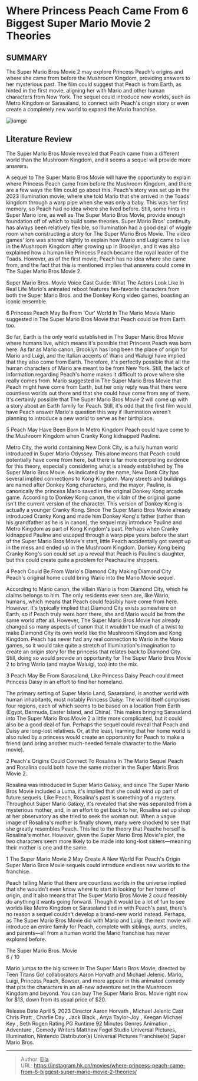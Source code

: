 # Where Princess Peach Came From 6 Biggest Super Mario Movie 2 Theories


## SUMMARY 


 The Super Mario Bros Movie 2 may explore Princess Peach&#39;s origins and where she came from before the Mushroom Kingdom, providing answers to her mysterious past. 
 The film could suggest that Peach is from Earth, as hinted in the first movie, aligning her with Mario and other human characters from New York. 
 The sequel could introduce new worlds, such as Metro Kingdom or Sarasaland, to connect with Peach&#39;s origin story or even create a completely new world to expand the Mario franchise. 

![iamge](https://static1.srcdn.com/wordpress/wp-content/uploads/2024/01/super-mario-movie-2-peach-origin-theories.jpg)

## Literature Review

The Super Mario Bros Movie revealed that Peach came from a different world than the Mushroom Kingdom, and it seems a sequel will provide more answers.




A sequel to The Super Mario Bros Movie will have the opportunity to explain where Princess Peach came from before the Mushroom Kingdom, and there are a few ways the film could go about this. Peach&#39;s story was set up in the 2023 Illumination movie, where she told Mario that she arrived in the Toads&#39; kingdom through a warp pipe when she was only a baby. This was her first memory, so Peach had no idea where she lived before. Still, some hints in Super Mario lore, as well as The Super Mario Bros Movie, provide enough foundation off of which to build some theories.
Super Mario Bros&#39; continuity has always been relatively flexible, so Illumination had a good deal of wiggle room when constructing a story for The Super Mario Bros Movie. The video games&#39; lore was altered slightly to explain how Mario and Luigi came to live in the Mushroom Kingdom after growing up in Brooklyn, and it was also explained how a human like Princess Peach became the royal leader of the Toads. However, as of the first movie, Peach has no idea where she came from, and the fact that this is mentioned implies that answers could come in The Super Mario Bros Movie 2.
            
 
 Super Mario Bros. Movie Voice Cast Guide: What The Actors Look Like In Real Life 
Mario&#39;s animated reboot features fan-favorite characters from both the Super Mario Bros. and the Donkey Kong video games, boasting an iconic ensemble.












 








 6  Princess Peach May Be From &#39;Our&#39; World In The Mario Movie 
Mario suggested in The Super Mario Bros Movie that Peach could be from Earth too.
        

So far, Earth is the only world established in The Super Mario Bros Movie where humans live, which means it&#39;s possible that Princess Peach was born here. As far as Mario canon, Brooklyn has long been the place of origin for Mario and Luigi, and the Italian accents of Wario and Waluigi have implied that they also come from Earth. Therefore, it&#39;s perfectly possible that all the human characters of Mario are meant to be from New York. Still, the lack of information regarding Peach&#39;s home makes it difficult to prove where she really comes from.
Mario suggested in The Super Mario Bros Movie that Peach might have come from Earth, but her only reply was that there were countless worlds out there and that she could have come from any of them. It&#39;s certainly possible that The Super Mario Bros Movie 2 will come up with a story about an Earth family for Peach. Still, it&#39;s odd that the first film would have Peach answer Mario&#39;s question this way if Illumination weren&#39;t planning to introduce a new world to serve as her birthplace.





 5  Peach May Have Been Born In Metro Kingdom 
Peach could have come to the Mushroom Kingdom when Cranky Kong kidnapped Pauline.


 







Metro City, the world containing New Donk City, is a fully human world introduced in Super Mario Odyssey. This alone means that Peach could potentially have come from here, but there is far more compelling evidence for this theory, especially considering what is already established by The Super Mario Bros Movie. As indicated by the name, New Donk City has several implied connections to Kong Kingdom. Many streets and buildings are named after Donkey Kong characters, and the mayor, Pauline, is canonically the princess Mario saved in the original Donkey Kong arcade game.
According to Donkey Kong canon, the villain of the original game isn&#39;t the current version of the character. This version of Donkey Kong is actually a younger Cranky Kong. Since The Super Mario Bros Movie already introduced Cranky Kong and made him Donkey Kong&#39;s father (rather than his grandfather as he is in canon), the sequel may introduce Pauline and Metro Kingdom as part of Kong Kingdom&#39;s past. Perhaps when Cranky kidnapped Pauline and escaped through a warp pipe years before the start of the Super Mario Bros Movie&#39;s start, little Peach accidentally got swept up in the mess and ended up in the Mushroom Kingdom.
Donkey Kong being Cranky Kong&#39;s son could set up a reveal that Peach is Pauline&#39;s daughter, but this could create quite a problem for Peachauline shippers. 






 4  Peach Could Be From Wario&#39;s Diamond City 
Making Diamond City Peach&#39;s original home could bring Wario into the Mario Movie sequel.
        

According to Mario canon, the villain Wario is from Diamond City, which he claims belongs to him. The only residents ever seen are, like Wario, humans, which means that Peach could feasibly have come from here. However, it&#39;s typically implied that Diamond City exists somewhere on Earth, so if Peach truly were born there, she and Mario would be from the same world after all. However, The Super Mario Bros Movie has already changed so many aspects of canon that it wouldn&#39;t be much of a twist to make Diamond City its own world like the Mushroom Kingdom and Kong Kingdom.
Peach has never had any real connection to Wario in the Mario games, so it would take quite a stretch of Illumination&#39;s imagination to create an origin story for the princess that relates back to Diamond City. Still, doing so would provide an opportunity for The Super Mario Bros Movie 2 to bring Wario (and maybe Waluigi, too) into the mix.





 3  Peach May Be From Sarasaland, Like Princess Daisy 
Peach could meet Princess Daisy in an effort to find her homeland.
        

The primary setting of Super Mario Land, Sasaraland, is another world with human inhabitants, most notably Princess Daisy. The world itself comprises four regions, each of which seems to be based on a location from Earth (Egypt, Bermuda, Easter Island, and China). This makes bringing Sarasaland into The Super Mario Bros Movie 2 a little more complicated, but it could also be a good deal of fun. Perhaps the sequel could reveal that Peach and Daisy are long-lost relatives. Or, at the least, learning that her home world is also ruled by a princess would create an opportunity for Peach to make a friend (and bring another much-needed female character to the Mario movie).





 2  Peach&#39;s Origins Could Connect To Rosalina In The Mario Sequel 
Peach and Rosalina could both have the same mother in the Super Mario Bros Movie 2.


 







Rosalina was introduced in Super Mario Galaxy, and since The Super Mario Bros Movie included a Luma, it&#39;s implied that she could wind up part of future sequels. Like Peach, Rosalina&#39;s past is something of a mystery. Throughout Super Mario Galaxy, it&#39;s revealed that she was separated from a mysterious mother, and, in an effort to get back to her, Rosalina set up shop at her observatory as she tried to seek the woman out. When a vague image of Rosalina&#39;s mother is finally shown, many were shocked to see that she greatly resembles Peach. This led to the theory that Peache herself is Rosalina&#39;s mother. However, given the Super Mario Bros Movie&#39;s plot, the two characters seem more likely to be made into long-lost sisters—meaning their mother is one and the same.





 1  The Super Mario Movie 2 May Create A New World For Peach&#39;s Origin 
Super Mario Bros Movie sequels could introduce endless new worlds to the franchise.
        

Peach telling Mario that there are countless worlds in the universe implied that she wouldn&#39;t even know where to start in looking for her home of origin, and it also means that The Super Mario Bros Movie 2 could feasibly do anything it wants going forward. Though it would be a lot of fun to see worlds like Metro Kingdom or Sarasaland tied in with Peach&#39;s past, there&#39;s no reason a sequel couldn&#39;t develop a brand-new world instead. Perhaps, as The Super Mario Bros Movie did with Mario and Luigi, the next movie will introduce an entire family for Peach, complete with siblings, aunts, uncles, and parents—all from a human world the Mario franchise has never explored before.
        


  The Super Mario Bros. Movie  
6 
/ 10 


Mario jumps to the big screen in The Super Mario Bros Movie, directed by Teen Titans Go! collaborators Aaron Horvath and Michael Jelenic. Mario, Luigi, Princess Peach, Bowser, and more appear in this animated comedy that pits the characters in an all-new adventure set in the Mushroom Kingdom and beyond. You can buy The Super Mario Bros. Movie right now for $13, down from its usual price of $20.

  Release Date    April 5, 2023     Director    Aaron Horvath , Michael Jelenic     Cast    Chris Pratt , Charlie Day , Jack Black , Anya Taylor-Joy , Keegan Michael Key , Seth Rogen     Rating    PG     Runtime    92 Minutes     Genres    Animation , Adventure , Comedy     Writers    Matthew Fogel     Studio    Universal Pictures, Illumination, Nintendo     Distributor(s)    Universal Pictures     Franchise(s)    Super Mario Bros.    



---

> Author: [Ella](https://instagram.hk.cn/)  
> URL: https://instagram.hk.cn/movies/where-princess-peach-came-from-6-biggest-super-mario-movie-2-theories/  

